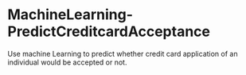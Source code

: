 # MachineLearning-PredictCreditcardAcceptance
Use machine Learning to predict whether credit card application of an individual would be accepted or not.
